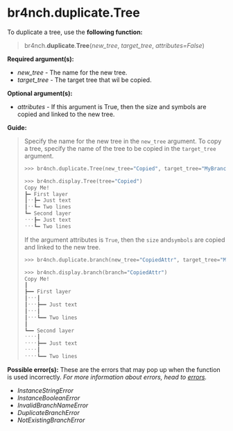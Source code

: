# br4nch.duplicate.Tree

To duplicate a tree, use the **following function:**

> br4nch.**duplicate**.**Tree**(*new_tree*, *target_tree*, *attributes=False*)

**Required argument(s):**

- *new_tree* - The name for the new tree.
- *target_tree* - The target tree that wil be copied.

**Optional argument(s):**

- *attributes* - If this argument is True, then the size and symbols are copied and linked to the new tree.

**Guide:**

> Specify the name for the new tree in the `new_tree` argument. To copy a tree, specify the name of the tree to be copied in the `target_tree` argument.
>
> ```python
> >>> br4nch.duplicate.Tree(new_tree="Copied", target_tree="MyBranch")
> 
> >>> br4nch.display.Tree(tree="Copied")
> Copy Me!
> ┣━ First layer
> ┃ˑˑ┣━ Just text
> ┃ˑˑ┗━ Two lines
> ┗━ Second layer
> ˑˑˑ┣━ Just text
> ˑˑˑ┗━ Two lines
> ```
>
> If the argument attributes is `True`, then the `size` and`symbols` are copied and linked to the new tree.
>
> ```python
> >>> br4nch.duplicate.branch(new_tree="CopiedAttr", target_tree="MyBranch", attributes=True)
> 
> >>> br4nch.display.branch(branch="CopiedAttr")
> Copy Me!
> ┃
> ┣━━ First layer
> ┃ˑˑˑ┃
> ┃ˑˑˑ┣━━ Just text
> ┃ˑˑˑ┃
> ┃ˑˑˑ┗━━ Two lines
> ┃
> ┗━━ Second layer
> ˑˑˑˑ┃
> ˑˑˑˑ┣━━ Just text
> ˑˑˑˑ┃
> ˑˑˑˑ┗━━ Two lines
> ```
>

**Possible error(s):**
These are the errors that may pop up when the function is used incorrectly.
*For more information about errors, head to [errors](../../guides/errors.md).*

- *InstanceStringError*
- *InstanceBooleanError*
- *InvalidBranchNameError*
- *DuplicateBranchError*
- *NotExistingBranchError*


